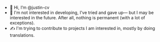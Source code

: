 - 👋 Hi, I’m @justin-cv
- 🙂 I'm not interested in developing, I've tried and gave up— but I may be interested in the future. After all, nothing is permanent (with a lot of exceptions).
- ✍️ I'm trying to contribute to projects I am interested in, mostly by doing translations.

<!---
justin-cv/justin-cv is a ✨ special ✨ repository because its `README.md` (this file) appears on your GitHub profile.
You can click the Preview link to take a look at your changes.
--->

